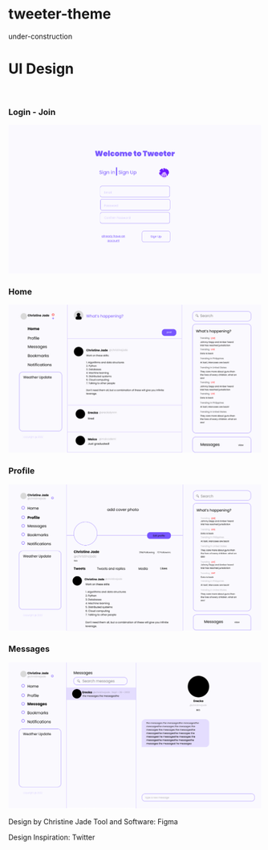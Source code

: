 # tweeter-theme
under-construction

<h1>UI Design </h1>
<br>

<h3>Login - Join</h3>
<img src="readmeImgs/login-signup.jpg">
<br>

<h3>Home</h3>
<img src="readmeImgs/home.jpg">
<br>

<h3>Profile</h3>
<img src="readmeImgs/profile.jpg">
<br>

<h3>Messages</h3>
<img src="readmeImgs/messages.jpg">
<br>

Design by Christine Jade
Tool and Software: Figma

Design Inspiration: Twitter

<link rel="stylesheet" href="https://www.figma.com/file/TsmMwpGrd2fk5zdg14dTKa/tweeter?type=design&node-id=812%3A94&t=iDWbxutA9Ynnr3W8-1">